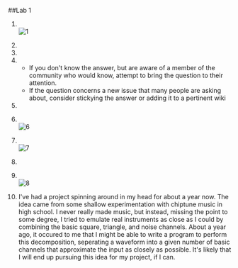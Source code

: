 ##Lab 1
1.  <br />![1](http://i.imgur.com/UuuYpkO.png?1)
2.  
3. 
4. 
      * If you don't know the answer, but are aware of a member of the community who would know, attempt to bring the question to their attention.
      * If the question concerns a new issue that many people are asking about, consider stickying the answer or adding it to a pertinent wiki

5.

6.  <br />![6](http://i.imgur.com/t5D6JMG.png?1)
7.  <br />![7](http://i.imgur.com/zEqKvyX.png?1)
8.  
9.  <br />![8](http://i.imgur.com/vpCGJWV.png?1)
10. I've had a project spinning around in my head for about a year now. The idea came from some shallow experimentation
    with chiptune music in high school. I never really made music, but instead, missing the point to some degree, I tried
    to emulate real instruments as close as I could by combining the basic square, triangle, and noise channels. About a year
    ago, it occured to me that I might be able to write a program to perform this decomposition, seperating a waveform into
    a given number of basic channels that approximate the input as closely as possible. It's likely that I will end up
    pursuing this idea for my project, if I can.
